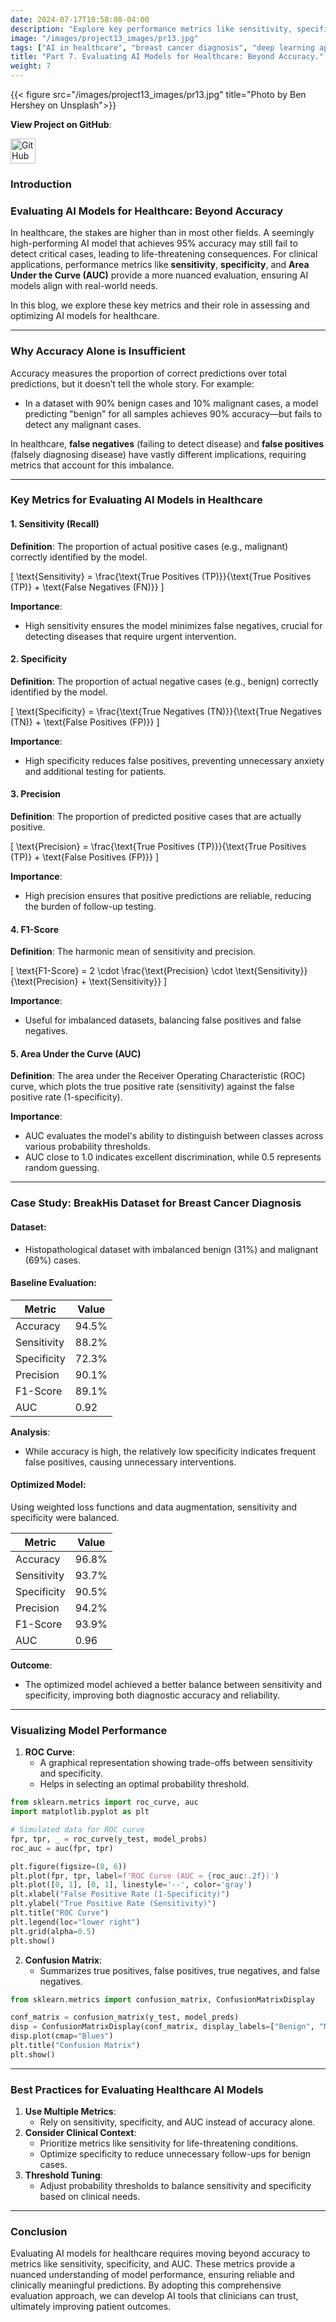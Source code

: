 ```yaml
---
date: 2024-07-17T10:58:08-04:00
description: "Explore key performance metrics like sensitivity, specificity, and AUC to assess and optimise AI models for clinical use."
image: "/images/project13_images/pr13.jpg"
tags: ["AI in healthcare", "breast cancer diagnosis", "deep learning applications", "medical imaging", "histopathology analysis", "ResNet", "DenseNet", "EfficientNet", "class imbalance", "model interpretability", "feature space analysis", "computer vision", "artificial intelligence", "medical AI solutions", "healthtech innovations"]
title: "Part 7. Evaluating AI Models for Healthcare: Beyond Accuracy." 
weight: 7
---
```

{{< figure src="/images/project13_images/pr13.jpg" title="Photo by Ben Hershey on Unsplash">}}

**View Project on GitHub**: 

<a href="https://github.com/drnsmith//Histopathology-AI-BreastCancer" target="_blank">
    <img src="/images/github.png" alt="GitHub" style="width:40px; height:40px; vertical-align: middle;">
  </a>

### Introduction
### **Evaluating AI Models for Healthcare: Beyond Accuracy**

In healthcare, the stakes are higher than in most other fields. A seemingly high-performing AI model that achieves 95% accuracy may still fail to detect critical cases, leading to life-threatening consequences. For clinical applications, performance metrics like **sensitivity**, **specificity**, and **Area Under the Curve (AUC)** provide a more nuanced evaluation, ensuring AI models align with real-world needs.

In this blog, we explore these key metrics and their role in assessing and optimizing AI models for healthcare.

---

### **Why Accuracy Alone is Insufficient**

Accuracy measures the proportion of correct predictions over total predictions, but it doesn’t tell the whole story. For example:
- In a dataset with 90% benign cases and 10% malignant cases, a model predicting "benign" for all samples achieves 90% accuracy—but fails to detect any malignant cases.

In healthcare, **false negatives** (failing to detect disease) and **false positives** (falsely diagnosing disease) have vastly different implications, requiring metrics that account for this imbalance.

---

### **Key Metrics for Evaluating AI Models in Healthcare**

#### **1. Sensitivity (Recall)**
**Definition**: The proportion of actual positive cases (e.g., malignant) correctly identified by the model.

\[
\text{Sensitivity} = \frac{\text{True Positives (TP)}}{\text{True Positives (TP)} + \text{False Negatives (FN)}}
\]

**Importance**:
- High sensitivity ensures the model minimizes false negatives, crucial for detecting diseases that require urgent intervention.

#### **2. Specificity**
**Definition**: The proportion of actual negative cases (e.g., benign) correctly identified by the model.

\[
\text{Specificity} = \frac{\text{True Negatives (TN)}}{\text{True Negatives (TN)} + \text{False Positives (FP)}}
\]

**Importance**:
- High specificity reduces false positives, preventing unnecessary anxiety and additional testing for patients.

#### **3. Precision**
**Definition**: The proportion of predicted positive cases that are actually positive.

\[
\text{Precision} = \frac{\text{True Positives (TP)}}{\text{True Positives (TP)} + \text{False Positives (FP)}}
\]

**Importance**:
- High precision ensures that positive predictions are reliable, reducing the burden of follow-up testing.

#### **4. F1-Score**
**Definition**: The harmonic mean of sensitivity and precision.

\[
\text{F1-Score} = 2 \cdot \frac{\text{Precision} \cdot \text{Sensitivity}}{\text{Precision} + \text{Sensitivity}}
\]

**Importance**:
- Useful for imbalanced datasets, balancing false positives and false negatives.

#### **5. Area Under the Curve (AUC)**
**Definition**: The area under the Receiver Operating Characteristic (ROC) curve, which plots the true positive rate (sensitivity) against the false positive rate (1-specificity).

**Importance**:
- AUC evaluates the model's ability to distinguish between classes across various probability thresholds.
- AUC close to 1.0 indicates excellent discrimination, while 0.5 represents random guessing.

---

### **Case Study: BreakHis Dataset for Breast Cancer Diagnosis**

#### **Dataset**:
- Histopathological dataset with imbalanced benign (31%) and malignant (69%) cases.

#### **Baseline Evaluation**:
| **Metric**   | **Value**  |
|--------------|------------|
| Accuracy     | 94.5%      |
| Sensitivity  | 88.2%      |
| Specificity  | 72.3%      |
| Precision    | 90.1%      |
| F1-Score     | 89.1%      |
| AUC          | 0.92       |

**Analysis**:
- While accuracy is high, the relatively low specificity indicates frequent false positives, causing unnecessary interventions.

#### **Optimized Model**:
Using weighted loss functions and data augmentation, sensitivity and specificity were balanced.

| **Metric**   | **Value**  |
|--------------|------------|
| Accuracy     | 96.8%      |
| Sensitivity  | 93.7%      |
| Specificity  | 90.5%      |
| Precision    | 94.2%      |
| F1-Score     | 93.9%      |
| AUC          | 0.96       |

**Outcome**:
- The optimized model achieved a better balance between sensitivity and specificity, improving both diagnostic accuracy and reliability.

---

### **Visualizing Model Performance**

1. **ROC Curve**:
   - A graphical representation showing trade-offs between sensitivity and specificity.
   - Helps in selecting an optimal probability threshold.

```python
from sklearn.metrics import roc_curve, auc
import matplotlib.pyplot as plt

# Simulated data for ROC curve
fpr, tpr, _ = roc_curve(y_test, model_probs)
roc_auc = auc(fpr, tpr)

plt.figure(figsize=(8, 6))
plt.plot(fpr, tpr, label=f'ROC Curve (AUC = {roc_auc:.2f})')
plt.plot([0, 1], [0, 1], linestyle='--', color='gray')
plt.xlabel("False Positive Rate (1-Specificity)")
plt.ylabel("True Positive Rate (Sensitivity)")
plt.title("ROC Curve")
plt.legend(loc="lower right")
plt.grid(alpha=0.5)
plt.show()
```

2. **Confusion Matrix**:
   - Summarizes true positives, false positives, true negatives, and false negatives.

```python
from sklearn.metrics import confusion_matrix, ConfusionMatrixDisplay

conf_matrix = confusion_matrix(y_test, model_preds)
disp = ConfusionMatrixDisplay(conf_matrix, display_labels=["Benign", "Malignant"])
disp.plot(cmap="Blues")
plt.title("Confusion Matrix")
plt.show()
```

---

### **Best Practices for Evaluating Healthcare AI Models**

1. **Use Multiple Metrics**:
   - Rely on sensitivity, specificity, and AUC instead of accuracy alone.
2. **Consider Clinical Context**:
   - Prioritize metrics like sensitivity for life-threatening conditions.
   - Optimize specificity to reduce unnecessary follow-ups for benign cases.
3. **Threshold Tuning**:
   - Adjust probability thresholds to balance sensitivity and specificity based on clinical needs.

---

### **Conclusion**

Evaluating AI models for healthcare requires moving beyond accuracy to metrics like sensitivity, specificity, and AUC. These metrics provide a nuanced understanding of model performance, ensuring reliable and clinically meaningful predictions. By adopting this comprehensive evaluation approach, we can develop AI tools that clinicians can trust, ultimately improving patient outcomes.

